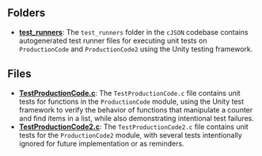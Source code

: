 ## Folders
- **[test_runners](test/test_runners.driver.md)**: The `test_runners` folder in the `cJSON` codebase contains autogenerated test runner files for executing unit tests on `ProductionCode` and `ProductionCode2` using the Unity testing framework.

## Files
- **[TestProductionCode.c](test/TestProductionCode.c.driver.md)**: The `TestProductionCode.c` file contains unit tests for functions in the `ProductionCode` module, using the Unity test framework to verify the behavior of functions that manipulate a counter and find items in a list, while also demonstrating intentional test failures.
- **[TestProductionCode2.c](test/TestProductionCode2.c.driver.md)**: The `TestProductionCode2.c` file contains unit tests for the `ProductionCode2` module, with several tests intentionally ignored for future implementation or as reminders.
